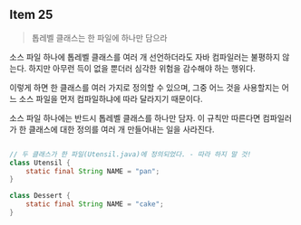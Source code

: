 ## Item 25

> 톱레벨 클래스는 한 파일에 하나만 담으라

소스 파일 하나에 톱레벨 클래스를 여러 개 선언하더라도 자바 컴파일러는 불평하지 않는다. 하지만 아무런 득이 없을 뿐더러 심각한 위험을 감수해야 하는 행위다.

이렇게 하면 한 클래스를 여러 가지로 정의할 수 있으며, 그중 어느 것을 사용할지는 어느 소스 파일을 먼저 컴파일하냐에 따라 달라지기 때문이다.

소스 파일 하나에는 반드시 톱레벨 클래스를 하나만 담자. 이 규칙만 따른다면 컴파일러가 한 클래스에 대한 정의를 여러 개 만들어내는 일을 사라진다.

```java

// 두 클래스가 한 파일(Utensil.java)에 정의되었다. - 따라 하지 말 것!
class Utensil {
    static final String NAME = "pan";
}

class Dessert {
    static final String NAME = "cake";
}

```